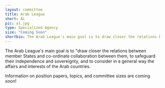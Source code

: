 ```yaml
---
layout: committee
title: Arab League
short: AL
pic: al.jpg
type: Specialized Agency
size: "Coming Soon"
shortbio: The Arab League's main goal is to draw closer the relations between member States and co-ordinate collaboration between them, to safeguard their independence and sovereignty, and to consider in a general way the affairs and interests of the Arab countries.
---
```


The Arab League's main goal is to "draw closer the relations between member States and co-ordinate collaboration between them, to safeguard their independence and sovereignty, and to consider in a general way the affairs and interests of the Arab countries.

Information on position papers, topics, and committee sizes are coming soon!
